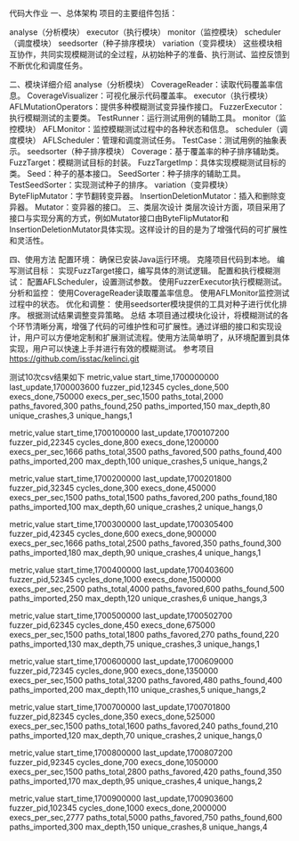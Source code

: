 代码大作业
一、总体架构
项目的主要组件包括：

analyse（分析模块）
executor（执行模块）
monitor（监控模块）
scheduler（调度模块）
seedsorter（种子排序模块）
variation（变异模块）
这些模块相互协作，共同实现模糊测试的全过程，从初始种子的准备、执行测试、监控反馈到不断优化和调度任务。

二、模块详细介绍
analyse（分析模块）
CoverageReader：读取代码覆盖率信息。
CoverageVisualizer：可视化展示代码覆盖率。
executor（执行模块）
AFLMutationOperators：提供多种模糊测试变异操作接口。
FuzzerExecutor：执行模糊测试的主要类。
TestRunner：运行测试用例的辅助工具。
monitor（监控模块）
AFLMonitor：监控模糊测试过程中的各种状态和信息。
scheduler（调度模块）
AFLScheduler：管理和调度测试任务。
TestCase：测试用例的抽象表示。
seedsorter（种子排序模块）
Coverage：基于覆盖率的种子排序辅助类。
FuzzTarget：模糊测试目标的封装。
FuzzTargetImp：具体实现模糊测试目标的类。
Seed：种子的基本接口。
SeedSorter：种子排序的辅助工具。
TestSeedSorter：实现测试种子的排序。
variation（变异模块）
ByteFlipMutator：字节翻转变异器。
InsertionDeletionMutator：插入和删除变异器。
Mutator：变异器的接口。
三、类层次设计
类层次设计方面，项目采用了接口与实现分离的方式，例如Mutator接口由ByteFlipMutator和InsertionDeletionMutator具体实现。这样设计的目的是为了增强代码的可扩展性和灵活性。

四、使用方法
配置环境：
确保已安装Java运行环境。
克隆项目代码到本地。
编写测试目标：
实现FuzzTarget接口，编写具体的测试逻辑。
配置和执行模糊测试：
配置AFLScheduler，设置测试参数。
使用FuzzerExecutor执行模糊测试。
分析和监控：
使用CoverageReader读取覆盖率信息。
使用AFLMonitor监控测试过程中的状态。
优化和调整：
使用seedsorter模块提供的工具对种子进行优化排序。
根据测试结果调整变异策略。
总结
本项目通过模块化设计，将模糊测试的各个环节清晰分离，增强了代码的可维护性和可扩展性。通过详细的接口和实现设计，用户可以方便地定制和扩展测试流程。使用方法简单明了，从环境配置到具体实现，用户可以快速上手并进行有效的模糊测试。
参考项目 https://github.com/isstac/kelinci.git

测试10次csv结果如下
metric,value
start_time,1700000000
last_update,1700003600
fuzzer_pid,12345
cycles_done,500
execs_done,750000
execs_per_sec,1500
paths_total,2000
paths_favored,300
paths_found,250
paths_imported,150
max_depth,80
unique_crashes,3
unique_hangs,1

metric,value
start_time,1700100000
last_update,1700107200
fuzzer_pid,22345
cycles_done,800
execs_done,1200000
execs_per_sec,1666
paths_total,3500
paths_favored,500
paths_found,400
paths_imported,200
max_depth,100
unique_crashes,5
unique_hangs,2

metric,value
start_time,1700200000
last_update,1700201800
fuzzer_pid,32345
cycles_done,300
execs_done,450000
execs_per_sec,1500
paths_total,1500
paths_favored,200
paths_found,180
paths_imported,100
max_depth,60
unique_crashes,2
unique_hangs,0

metric,value
start_time,1700300000
last_update,1700305400
fuzzer_pid,42345
cycles_done,600
execs_done,900000
execs_per_sec,1666
paths_total,2500
paths_favored,350
paths_found,300
paths_imported,180
max_depth,90
unique_crashes,4
unique_hangs,1

metric,value
start_time,1700400000
last_update,1700403600
fuzzer_pid,52345
cycles_done,1000
execs_done,1500000
execs_per_sec,2500
paths_total,4000
paths_favored,600
paths_found,500
paths_imported,250
max_depth,120
unique_crashes,6
unique_hangs,3

metric,value
start_time,1700500000
last_update,1700502700
fuzzer_pid,62345
cycles_done,450
execs_done,675000
execs_per_sec,1500
paths_total,1800
paths_favored,270
paths_found,220
paths_imported,130
max_depth,75
unique_crashes,3
unique_hangs,1

metric,value
start_time,1700600000
last_update,1700609000
fuzzer_pid,72345
cycles_done,900
execs_done,1350000
execs_per_sec,1500
paths_total,3200
paths_favored,480
paths_found,400
paths_imported,200
max_depth,110
unique_crashes,5
unique_hangs,2

metric,value
start_time,1700700000
last_update,1700701800
fuzzer_pid,82345
cycles_done,350
execs_done,525000
execs_per_sec,1500
paths_total,1600
paths_favored,240
paths_found,210
paths_imported,120
max_depth,70
unique_crashes,2
unique_hangs,0

metric,value
start_time,1700800000
last_update,1700807200
fuzzer_pid,92345
cycles_done,700
execs_done,1050000
execs_per_sec,1500
paths_total,2800
paths_favored,420
paths_found,350
paths_imported,170
max_depth,95
unique_crashes,4
unique_hangs,2

metric,value
start_time,1700900000
last_update,1700903600
fuzzer_pid,102345
cycles_done,1000
execs_done,2000000
execs_per_sec,2777
paths_total,5000
paths_favored,750
paths_found,600
paths_imported,300
max_depth,150
unique_crashes,8
unique_hangs,4
